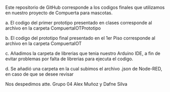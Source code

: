 Este repositorio de GitHub corresponde a los codigos finales que utilizamos
en nuestro proyecto de Compuerta para mascotas.

a. El codigo del primer prototipo presentado en clases corresponde al archivo en la carpeta CompuertaIOTPrototipo

b. El codigo del prototipo final presentado en el 1er Piso corresponde al archivo en la carpeta CompuertaIOT

c. Añadimos la carpeta de librerias que tenia nuestro Arduino IDE, a fin de evitar problemas por falta de librerias para ejecuta el codigo.

d. Se añadió una carpeta en la cual subimos el archivo .json de Node-RED, en caso de que se desee revisar 

Nos despedimos atte.
Grupo 04
Alex Muñoz y Dafne Silva
